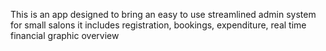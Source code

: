 This is an app designed to bring an easy to use streamlined admin system for small salons it includes registration, bookings, expenditure, real time financial graphic overview